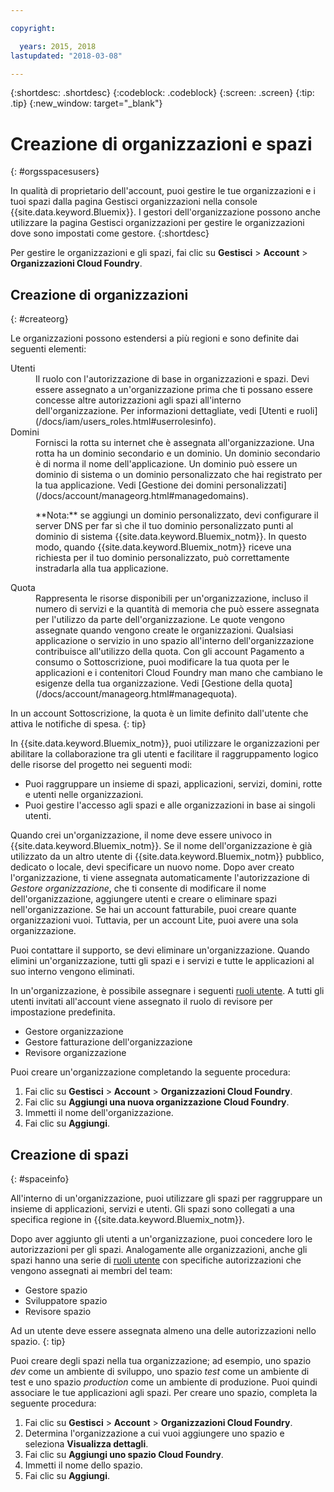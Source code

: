 ```yaml
---

copyright:

  years: 2015, 2018
lastupdated: "2018-03-08"

---
```


{:shortdesc: .shortdesc}
{:codeblock: .codeblock}
{:screen: .screen}
{:tip: .tip}
{:new_window: target="_blank"}

# Creazione di organizzazioni e spazi
{: #orgsspacesusers}

In qualità di proprietario dell'account, puoi gestire le tue organizzazioni e i tuoi spazi dalla pagina Gestisci organizzazioni nella console {{site.data.keyword.Bluemix}}. I gestori dell'organizzazione possono anche utilizzare la pagina Gestisci organizzazioni per gestire le organizzazioni dove sono impostati come gestore.
{:shortdesc}

Per gestire le organizzazioni e gli spazi, fai clic su **Gestisci** &gt; **Account** &gt; **Organizzazioni Cloud Foundry**. 


## Creazione di organizzazioni
{: #createorg}

Le organizzazioni possono estendersi a più regioni e sono definite dai seguenti elementi:

<dl>
<dt>Utenti</dt>
<dd>Il ruolo con l'autorizzazione di base in organizzazioni e spazi. Devi essere assegnato
a un'organizzazione prima che ti possano essere concesse altre autorizzazioni agli
spazi all'interno dell'organizzazione. Per informazioni dettagliate, vedi [Utenti e ruoli](/docs/iam/users_roles.html#userrolesinfo).</dd>
<dt>Domini</dt>
<dd>Fornisci la rotta su internet che è assegnata all'organizzazione. Una rotta ha un dominio secondario e un dominio. Un dominio secondario è di norma il
nome dell'applicazione. Un dominio può essere un dominio di sistema o un dominio personalizzato che hai registrato per la tua applicazione. Vedi [Gestione dei domini personalizzati](/docs/account/manageorg.html#managedomains).<br/>
<p>**Nota:** se aggiungi un dominio personalizzato, devi configurare il server DNS per far sì che il tuo dominio personalizzato punti al dominio di sistema {{site.data.keyword.Bluemix_notm}}. In questo modo, quando {{site.data.keyword.Bluemix_notm}} riceve una richiesta per il tuo dominio personalizzato, può correttamente instradarla alla tua applicazione.</p></dd>
<dt>Quota</dt>
<dd>Rappresenta le risorse disponibili per un'organizzazione, incluso il numero di servizi e la quantità di memoria che può essere assegnata per l'utilizzo da parte dell'organizzazione. Le quote vengono assegnate quando
vengono create le organizzazioni. Qualsiasi applicazione o servizio in uno spazio all'interno dell'organizzazione contribuisce all'utilizzo della quota. Con gli account Pagamento a consumo o Sottoscrizione, puoi modificare la tua quota per le applicazioni e i contenitori Cloud Foundry man mano che cambiano le esigenze della tua organizzazione. Vedi [Gestione della quota](/docs/account/manageorg.html#managequota).</dd>
</dl>

In un account Sottoscrizione, la quota è un limite definito dall'utente che attiva le notifiche di spesa.
{: tip}

In {{site.data.keyword.Bluemix_notm}}, puoi utilizzare le organizzazioni per abilitare la collaborazione tra gli utenti e facilitare il raggruppamento logico delle risorse del progetto nei seguenti modi:

   * Puoi raggruppare un insieme di spazi, applicazioni, servizi, domini, rotte e utenti nelle organizzazioni. 
   * Puoi gestire l'accesso agli spazi e alle organizzazioni in base ai singoli utenti. 

Quando crei un'organizzazione, il nome deve essere univoco in {{site.data.keyword.Bluemix_notm}}. Se il nome dell'organizzazione è già utilizzato da un altro utente di {{site.data.keyword.Bluemix_notm}} pubblico, dedicato o locale, devi specificare un nuovo nome. Dopo aver creato l'organizzazione, ti viene assegnata automaticamente l'autorizzazione di *Gestore organizzazione*, che ti consente di modificare il nome dell'organizzazione, aggiungere utenti e creare o eliminare spazi nell'organizzazione. Se hai un account fatturabile, puoi creare quante organizzazioni vuoi. Tuttavia, per un account Lite, puoi avere una sola organizzazione.  

Puoi contattare il supporto, se devi eliminare un'organizzazione. Quando elimini un'organizzazione, tutti gli
spazi e i servizi e tutte le applicazioni al suo interno vengono eliminati.

In un'organizzazione, è possibile assegnare i seguenti [ruoli utente](/docs/iam/users_roles.html#userrolesinfo). A tutti gli utenti invitati all'account viene assegnato il ruolo di revisore per impostazione predefinita.

   * Gestore organizzazione
   * Gestore fatturazione dell'organizzazione
   * Revisore organizzazione

Puoi creare un'organizzazione completando la seguente procedura:

1. Fai clic su **Gestisci** &gt; **Account** &gt; **Organizzazioni Cloud Foundry**.
2. Fai clic su **Aggiungi una nuova organizzazione Cloud Foundry**.
3. Immetti il nome dell'organizzazione.
4. Fai clic su **Aggiungi**.


## Creazione di spazi
{: #spaceinfo}

All'interno di un'organizzazione, puoi utilizzare gli spazi per raggruppare un insieme di applicazioni, servizi e utenti. Gli spazi sono collegati a una specifica
regione in {{site.data.keyword.Bluemix_notm}}.

Dopo aver aggiunto gli utenti a un'organizzazione, puoi concedere loro le autorizzazioni per gli spazi. Analogamente alle organizzazioni, anche gli spazi hanno una serie di [ruoli utente](/docs/iam/users_roles.html#userrolesinfo) con specifiche autorizzazioni che vengono assegnati ai membri del team:

  * Gestore spazio
  * Sviluppatore spazio
  * Revisore spazio

Ad un utente deve essere assegnata almeno una delle autorizzazioni nello spazio.
{: tip}

Puoi creare degli spazi nella tua organizzazione; ad esempio,
uno spazio *dev* come un ambiente di sviluppo,
uno spazio *test* come un ambiente di test e uno
spazio *production* come un ambiente di produzione. Puoi quindi associare
le tue applicazioni agli spazi. Per creare uno spazio, completa la seguente procedura:

1. Fai clic su **Gestisci** &gt; **Account** &gt; **Organizzazioni Cloud Foundry**.
2. Determina l'organizzazione a cui vuoi aggiungere uno spazio e seleziona **Visualizza dettagli**.
4. Fai clic su **Aggiungi uno spazio Cloud Foundry**.
5. Immetti il nome dello spazio.
6. Fai clic su **Aggiungi**.
